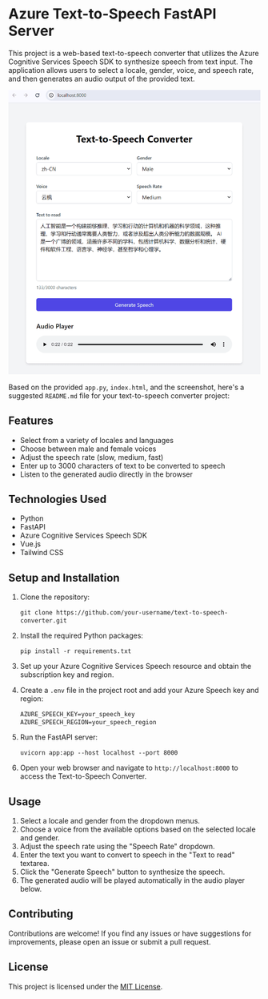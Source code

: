 # Azure Text-to-Speech FastAPI Server

This project is a web-based text-to-speech converter that utilizes the Azure Cognitive Services Speech SDK to synthesize speech from text input. The application allows users to select a locale, gender, voice, and speech rate, and then generates an audio output of the provided text.

![screenshot](./assets/133913-241012-chrome.png)

Based on the provided `app.py`, `index.html`, and the screenshot, here's a suggested `README.md` file for your text-to-speech converter project:

## Features

- Select from a variety of locales and languages
- Choose between male and female voices
- Adjust the speech rate (slow, medium, fast)
- Enter up to 3000 characters of text to be converted to speech
- Listen to the generated audio directly in the browser

## Technologies Used

- Python
- FastAPI
- Azure Cognitive Services Speech SDK
- Vue.js
- Tailwind CSS

## Setup and Installation

1. Clone the repository:

   ```
   git clone https://github.com/your-username/text-to-speech-converter.git
   ```

2. Install the required Python packages:

   ```
   pip install -r requirements.txt
   ```

3. Set up your Azure Cognitive Services Speech resource and obtain the subscription key and region.

4. Create a `.env` file in the project root and add your Azure Speech key and region:

   ```
   AZURE_SPEECH_KEY=your_speech_key
   AZURE_SPEECH_REGION=your_speech_region
   ```

5. Run the FastAPI server:

   ```
   uvicorn app:app --host localhost --port 8000
   ```

6. Open your web browser and navigate to `http://localhost:8000` to access the Text-to-Speech Converter.

## Usage

1. Select a locale and gender from the dropdown menus.
2. Choose a voice from the available options based on the selected locale and gender.
3. Adjust the speech rate using the "Speech Rate" dropdown.
4. Enter the text you want to convert to speech in the "Text to read" textarea.
5. Click the "Generate Speech" button to synthesize the speech.
6. The generated audio will be played automatically in the audio player below.

## Contributing

Contributions are welcome! If you find any issues or have suggestions for improvements, please open an issue or submit a pull request.

## License

This project is licensed under the [MIT License](LICENSE).

